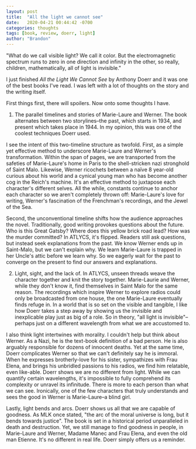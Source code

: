 ```yaml
---
layout: post
title:  "All the light we cannot see"
date:   2020-04-21 00:44:42 -0700
categories: thoughts
tags: [book, review, doerr, light]
author: "Brandon"
---
```


"What do we call visible light? We call it color. But the electromagnetic spectrum runs to zero in one direction and infinity in the other, so really, children, mathematically, all of light is invisible."

I just finished <i>All the Light We Cannot See</i> by Anthony Doerr and it was one of the best books I've read. I was left with a lot of thoughts on the story and the writing itself.

First things first, there will spoilers. Now onto some thoughts I have.

1) The parallel timelines and stories of Marie-Laure and Werner. The book alternates between two storylines–the past, which starts in 1934, and present which takes place in 1944. In my opinion, this was one of the coolest techniques Doerr used.

I see the intent of this two-timeline structure as twofold. First, as a simple yet effective method to underscore Marie-Laure and Werner's transformation. Within the span of pages, we are transported from the safeties of Marie-Laure's home in Paris to the shell-stricken nazi stronghold of Saint Malo. Likewise, Werner ricochets between a na&iuml;ve 8 year-old curious about his world and a cynical young man who has become another cog in the Reich's machine. It's an effective method to juxtapose each character's different selves. All the while, constants continue to anchor each character so we aren't completely thrown off: Marie-Laure's love for writing, Werner's fascination of the Frenchman's recordings, and the Jewel of the Sea.

Second, the unconventional timeline shifts how the audience approaches the novel. Traditionally, good writing provokes questions about the future. Who is this Great Gatsby? Where does this yellow brick road lead? How was the murder committed? In ATLYCS, it's flipped. Readers still ask questions, but instead seek explanations from the past. We know Werner ends up in Saint-Malo, but we can't explain why. We learn Marie-Laure is trapped in her Uncle's attic before we learn why. So we eagerly wait for the past to converge on the present to find our answers and explanations.

2) Light, sight, and the lack of. In ATLYCS, unseen threads weave the character together and knit the story together. Marie-Laurie and Werner, while they don't know it, find themselves in Saint Malo for the same reason. The recordings which inspire Werner to explore radios could only be broadcasted from one house, the one Marie-Laure eventually finds refuge in. In a world that is so set on the visible and tangible, I like how Doerr takes a step away by showing us the invisible and inexplicable play just as big of a role. So in theory, "all light is invisible"–perhaps just on a different wavelength from what we are accustomed to.

I also think light intertwines with morality. I couldn't help but think about Werner. As a Nazi, he is the text-book definition of a bad person. He is also arguably responsible for dozens of innocent deaths. Yet at the same time, Doerr complicates Werner so that we can't definitely say he is immoral. When he expresses brotherly-love for his sister, sympathizes with Frau Elena, and brings his unbridled passions to his radios, we find him relatable, even like-able. Doerr shows we are no different from light. While we can quantify certain wavelengths, it's impossible to fully comprehend its complexity or unravel its infinitude. There is more to each person than what we can see. Ironically, one of the few characters that truly understands and sees the good in Werner is Marie-Laure–a blind girl.

Lastly, light bends and arcs. Doerr shows us all that we are capable of goodness. As MLK once stated, "the arc of the moral universe is long, but it bends towards justice". The book is set in a historical period unparalleled in death and destruction. Yet, we still manage to find goodness in people, in Marie-Laure and Werner, Madame Manec and Frau Elena, and even the old man Etienne. It's no different in real life. Doerr simply offers us a reminder.
